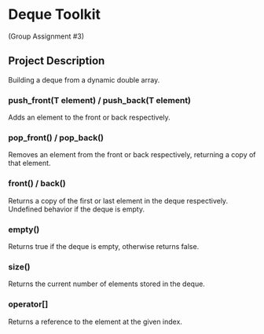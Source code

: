 # Deque Toolkit
(Group Assignment #3)

## Project Description
Building a deque from a dynamic double array.

### push_front(T element) / push_back(T element)
Adds an element to the front or back respectively. 

### pop_front() / pop_back()
Removes an element from the front or back respectively, returning a copy of that element.

### front() / back()
Returns a copy of the first or last element in the deque respectively. Undefined behavior if the deque is empty.

### empty()
Returns true if the deque is empty, otherwise returns false.

### size()
Returns the current number of elements stored in the deque.

### operator[]
Returns a reference to the element at the given index.